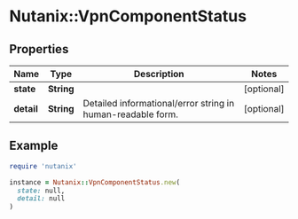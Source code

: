# Nutanix::VpnComponentStatus

## Properties

| Name | Type | Description | Notes |
| ---- | ---- | ----------- | ----- |
| **state** | **String** |  | [optional] |
| **detail** | **String** | Detailed informational/error string in human-readable form. | [optional] |

## Example

```ruby
require 'nutanix'

instance = Nutanix::VpnComponentStatus.new(
  state: null,
  detail: null
)
```

